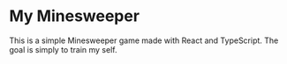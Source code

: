 # My Minesweeper

This is a simple Minesweeper game made with React and TypeScript. The goal is simply to train my self.